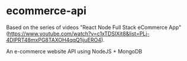 # ecommerce-api

Based on the series of videos "React Node Full Stack eCommerce App" (https://www.youtube.com/watch?v=c1xTDSIXit8&list=PLj-4DlPRT48mxPG8TAXOH4qqQ1ijuERO4).

An e-commerce website API using NodeJS + MongoDB
